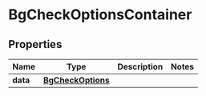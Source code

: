 

# BgCheckOptionsContainer


## Properties

| Name | Type | Description | Notes |
|------------ | ------------- | ------------- | -------------|
|**data** | [**BgCheckOptions**](BgCheckOptions.md) |  |  |



